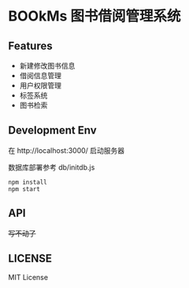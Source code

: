 # BOOkMs 图书借阅管理系统

## Features

- 新建修改图书信息
- 借阅信息管理
- 用户权限管理
- 标签系统
- 图书检索

## Development Env

在 http://localhost:3000/ 启动服务器

数据库部署参考 db/initdb.js
```shell
npm install
npm start
```
## API
~~写不动了~~

## LICENSE

MIT License